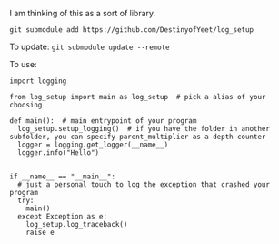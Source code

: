 I am thinking of this as a sort of library.

`git submodule add https://github.com/DestinyofYeet/log_setup`

To update: `git submodule update --remote` 

To use:


```
import logging

from log_setup import main as log_setup  # pick a alias of your choosing

def main():  # main entrypoint of your program
  log_setup.setup_logging()  # if you have the folder in another subfolder, you can specify parent_multiplier as a depth counter
  logger = logging.get_logger(__name__)
  logger.info("Hello")


if __name__ == "__main__":
  # just a personal touch to log the exception that crashed your program
  try:
    main()
  except Exception as e:
    log_setup.log_traceback()
    raise e
```
